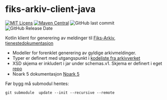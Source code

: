 # fiks-arkiv-client-java
[![MIT Licens](https://img.shields.io/badge/license-MIT-blue.svg)](https://github.com/ks-no/fiks-arkiv-client-java/blob/master/LICENSE)
[![Maven Central](https://img.shields.io/maven-central/v/no.ks.fiks/fiks-arkiv-api.svg)](https://search.maven.org/search?q=g:no.ks.fiks%20a:fiks-arkiv-api)
![GitHub last commit](https://img.shields.io/github/last-commit/ks-no/fiks-arkiv-client-java.svg)
![GitHub Release Date](https://img.shields.io/github/release-date/ks-no/fiks-arkiv-client-java.svg)

Kotlin klient for generering av meldinger til [Fiks-Arkiv](https://www.ks.no/fagomrader/digitalisering/felleslosninger/verktoykasse-plan--og-byggesak/verktoy/sammenhengende-tjenester---integrasjoner/fiks-arkiv/), 
[tjenestedokumentasjon](https://ks-no.github.io/fiks-plattform/tjenester/fiksio/arkiv/)


- Modeller for forenklet generering av gyldige arkivmeldinger.
- Typer er definert med utgangspunkt i [kodeliste fra arkivverket](http://arkivverket.metakat.no/Diagram/Index/EAID_CC654F7F_60CA_4240_A003_B6557201F2BC)
- XSD skjema er inkludert i jar under schemas.v1. Skjema er definert i eget [repo](https://github.com/ks-no/fiks-arkiv-specification)
- Noark 5 dokumentasjon [Noark 5](https://www.arkivverket.no/forvaltning-og-utvikling/noark-standarden/noark-5/noark5-standarden)



Før bygg må submodul hentes:
```shell
git submodule  update --init --recursive --remote
```